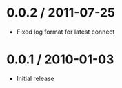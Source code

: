 
0.0.2 / 2011-07-25 
==================

  * Fixed log format for latest connect

0.0.1 / 2010-01-03
==================

  * Initial release
